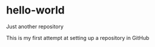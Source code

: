 # hello-world
Just another repository

This is my first attempt at setting up a repository in GitHub
